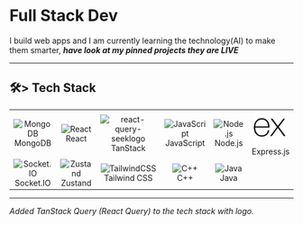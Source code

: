 # Full Stack Dev

I build web apps and I am currently learning the technology(AI) to make them smarter, <b><i> have look at my pinned projects they are LIVE </i></b>

---

## 🛠> Tech Stack

<div align="center">

<table>
  <tr>
    <td align="center">
      <img src="https://cdn.jsdelivr.net/gh/devicons/devicon/icons/mongodb/mongodb-original.svg" width="60" height="60" alt="MongoDB" />
      <br>MongoDB
    </td>
    <td align="center">
      <img src="https://cdn.jsdelivr.net/gh/devicons/devicon/icons/react/react-original.svg" width="60" height="60" alt="React" />
      <br>React
    </td>
    <td align="center">
       <img width="60" height="60" alt="react-query-seeklogo" src="https://github.com/user-attachments/assets/d6faf448-24ea-40ff-b832-b0eec5942aaf" />
      <br>TanStack
    </td>
    <td align="center">
      <img src="https://cdn.jsdelivr.net/gh/devicons/devicon/icons/javascript/javascript-original.svg" width="60" height="60" alt="JavaScript" />
      <br>JavaScript
    </td>
    <td align="center">
      <img src="https://cdn.jsdelivr.net/gh/devicons/devicon/icons/nodejs/nodejs-original.svg" width="60" height="60" alt="Node.js" />
      <br>Node.js
    </td>
    <td align="center">
      <img src="express.png" width="60" height="60" alt="Express.js" />
      <br>Express.js
    </td>
  </tr>
  <tr>
    <td align="center">
      <img src="https://cdn.worldvectorlogo.com/logos/socket-io.svg" width="60" height="60" alt="Socket.IO" />
      <br>Socket.IO
    </td>
    <td align="center">
      <img src="https://user-images.githubusercontent.com/958486/218346783-72be5ae3-b953-4dd7-b239-788a882fdad6.svg" width="60" height="60" alt="Zustand" />
      <br>Zustand
    </td>
    <td align="center">
      <img src="https://www.vectorlogo.zone/logos/tailwindcss/tailwindcss-icon.svg" width="60" height="60" alt="TailwindCSS" />
      <br>Tailwind CSS
    </td>
    <td align="center">
      <img src="https://cdn.jsdelivr.net/gh/devicons/devicon/icons/cplusplus/cplusplus-original.svg" width="60" height="60" alt="C++" />
      <br>C++
    </td>
    <td align="center">
      <img src="https://cdn.jsdelivr.net/gh/devicons/devicon/icons/java/java-original.svg" width="60" height="60" alt="Java" />
      <br>Java
    </td>
  </tr>
</table>

</div>

---

*Added TanStack Query (React Query) to the tech stack with logo.*
